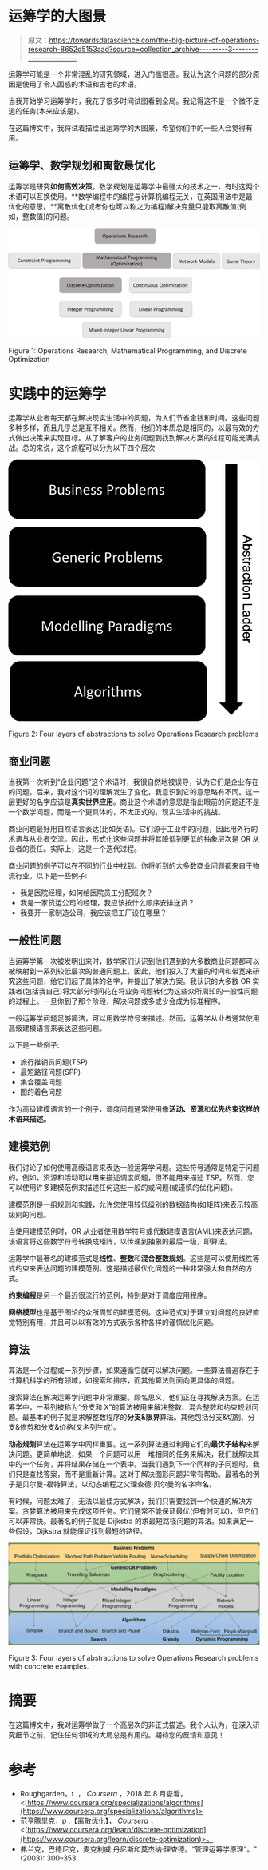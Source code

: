 # 运筹学的大图景

> 原文：<https://towardsdatascience.com/the-big-picture-of-operations-research-8652d5153aad?source=collection_archive---------3----------------------->

运筹学可能是一个非常混乱的研究领域，进入门槛很高。我认为这个问题的部分原因是使用了令人困惑的术语和古老的术语。

当我开始学习运筹学时，我花了很多时间试图看到全局。我记得这不是一个微不足道的任务(本来应该是)。

在这篇博文中，我将试着描绘出运筹学的大图景，希望你们中的一些人会觉得有用。

## 运筹学、数学规划和离散最优化

运筹学是研究**如何高效决策**。数学规划是运筹学中最强大的技术之一，有时这两个术语可以互换使用。**数学编程中的编程与计算机编程无关，在英国用法中是最优化的意思。**离散优化(或者你也可以称之为编程)解决变量只能取离散值(例如，整数值)的问题。

![](img/d3b666570563cdb72660a74be0cecda5.png)

Figure 1: Operations Research, Mathematical Programming, and Discrete Optimization

# 实践中的运筹学

运筹学从业者每天都在解决现实生活中的问题，为人们节省金钱和时间。这些问题多种多样，而且几乎总是互不相关。然而，他们的本质总是相同的，以最有效的方式做出决策来实现目标。从了解客户的业务问题到找到解决方案的过程可能充满挑战。总的来说，这个旅程可以分为以下四个层次

![](img/6f47b6f7712b97dd258dd19c58749920.png)

Figure 2: Four layers of abstractions to solve Operations Research problems

## 商业问题

当我第一次听到“企业问题”这个术语时，我很自然地被误导，认为它们是企业存在的问题。后来，我对这个词的理解发生了变化，我意识到它的意思略有不同。这一层更好的名字应该是**真实世界应用**。商业这个术语的意思是指出眼前的问题还不是一个数学问题，而是一个更具体的，不太正式的，现实生活中的挑战。

商业问题最好用自然语言表达(比如英语)。它们源于工业中的问题，因此用外行的术语与从业者交流。因此，形式化这些问题并将其降低到更低的抽象层次是 OR 从业者的责任。实际上，这是一个迭代过程。

商业问题的例子可以在不同的行业中找到。你将听到的大多数商业问题都来自于物流行业。以下是一些例子:

*   我是医院经理，如何给医院员工分配班次？
*   我是一家货运公司的经理，我应该按什么顺序安排送货？
*   我要开一家制造公司，我应该把工厂设在哪里？

## 一般性问题

当运筹学第一次被发明出来时，数学家们认识到他们遇到的大多数商业问题都可以被映射到一系列较低层次的普通问题上。因此，他们投入了大量的时间和带宽来研究这些问题，给它们起了具体的名字，并提出了解决方案。我认识的大多数 OR 实践者(包括我自己)将大部分时间花在将业务问题转化为这些众所周知的一般性问题的过程上。一旦你到了那个阶段，解决问题或多或少会成为标准程序。

一般运筹学问题足够简洁，可以用数学符号来描述。然而，运筹学从业者通常使用高级建模语言来表达这些问题。

以下是一些例子:

*   旅行推销员问题(TSP)
*   最短路径问题(SPP)
*   集合覆盖问题
*   图的着色问题

作为高级建模语言的一个例子，调度问题通常使用像**活动、资源**和**优先约束这样的术语来描述。**

## 建模范例

我们讨论了如何使用高级语言来表达一般运筹学问题。这些符号通常是特定于问题的。例如，资源和活动可以用来描述调度问题，但不能用来描述 TSP。然而，您可以使用许多建模范例来描述任何这些一般的或问题(或谨慎的优化问题)。

建模范例是一组规则和实践，允许您使用较低级别的数据结构(如矩阵)来表示较高级别的问题。

当使用建模范例时，OR 从业者使用数学符号或代数建模语言(AML)来表达问题，该语言将这些数学符号转换成矩阵，以传递到抽象的最后一级，即算法。

运筹学中最著名的建模范式是**线性**、**整数**和**混合整数规划**。这些是可以使用线性等式约束来表达问题的建模范例。这是描述最优化问题的一种非常强大和自然的方式。

**约束编程**是另一个最近很流行的范例，特别是对于调度应用程序。

**网络模型**也是基于图论的众所周知的建模范例。这种范式对于建立对问题的良好直觉特别有用，并且可以以有效的方式表示各种各样的谨慎优化问题。

## 算法

算法是一个过程或一系列步骤，如果遵循它就可以解决问题。一些算法普遍存在于计算机科学的所有领域，如搜索和排序，而其他算法则面向更具体的问题。

搜索算法在解决运筹学问题中非常重要。顾名思义，他们正在寻找解决方案。在运筹学中，一系列被称为“分支和 X”的算法被用来解决整数、混合整数和约束规划问题。最基本的例子就是求解整数程序的**分支&限界**算法。其他包括分支&切割、分支&修剪和分支&价格(又名列生成)。

**动态规划**算法在运筹学中同样重要。这一系列算法通过利用它们的**最优子结构**来解决问题。更简单地说，如果一个问题可以用一堆相同的任务来解决，我们就解决其中的一个任务，并将结果存储在一个表中。当我们遇到下一个同样的子问题时，我们只是查找答案，而不是重新计算。这对于解决图形问题非常有帮助。最著名的例子是贝尔曼-福特算法，以动态编程之父理查德·贝尔曼的名字命名。

有时候，问题太难了，无法以最佳方式解决，我们只需要找到一个快速的解决方案。贪婪算法被用来完成这项任务。它们通常不能保证最优(但有时可以)，但它们可以非常快。最著名的例子就是 Dijkstra 的求最短路径问题的算法。如果满足一些假设，Dijkstra 就能保证找到最短的路径。

![](img/6c236155cae6f975b56ae04d72528d2d.png)

Figure 3: Four layers of abstractions to solve Operations Research problems with concrete examples.

# 摘要

在这篇博文中，我对运筹学做了一个高层次的非正式描述。我个人认为，在深入研究细节之前，记住任何领域的大局总是有用的。期待您的反馈和意见！

# 参考

*   Roughgarden，t .， *Coursera* ，2018 年 8 月查看，<[https://www.coursera.org/specializations/algorithms](https://www.coursera.org/specializations/algorithms)>
*   [范亨腾里克](https://www.coursera.org/instructor/~1289035)，p .【离散优化】， *Coursera* ，<[https://www.coursera.org/learn/discrete-optimization](https://www.coursera.org/learn/discrete-optimization)>。
*   弗兰克，巴德尼克，麦克利威·丹尼斯和莫杰纳·理查德。“管理运筹学原理”。" (2003): 300–353.